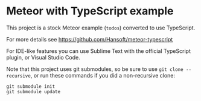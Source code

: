 # Meteor with TypeScript example

This project is a stock Meteor example (`todos`) converted to use TypeScript.

For more details see https://github.com/Hansoft/meteor-typescript

For IDE-like features you can use Sublime Text with the official TypeScript plugin,
or Visual Studio Code.

Note that this project uses git submodules, so be sure to use `git clone --recursive`,
or run these commands if you did a non-recursive clone:
```
git submodule init
git submodule update
```

